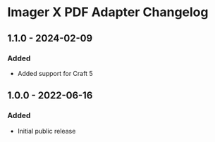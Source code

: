 # Imager X PDF Adapter Changelog

## 1.1.0 - 2024-02-09

### Added
- Added support for Craft 5

## 1.0.0 - 2022-06-16

### Added
- Initial public release
